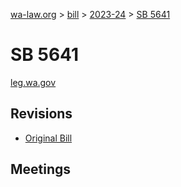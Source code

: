 [wa-law.org](/) > [bill](/bill/) > [2023-24](/bill/2023-24/) > [SB 5641](/bill/2023-24/sb/5641/)

# SB 5641
[leg.wa.gov](https://app.leg.wa.gov/billsummary?BillNumber=5641&Year=2023&Initiative=false)

## Revisions
* [Original Bill](1/)

## Meetings
